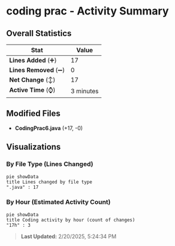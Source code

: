 # coding prac - Activity Summary 

## Overall Statistics

| Stat                   | Value                                                             |
| ---------------------- | ----------------------------------------------------------------- |
| **Lines Added** (➕)   | 17                                          |
| **Lines Removed** (➖) | 0                                        |
| **Net Change** (↕)    | 17                |
| **Active Time** (⌚)   | 3 minutes |


## Modified Files
- **CodingPrac6.java** (+17, -0)

## Visualizations

### By File Type (Lines Changed)

```mermaid
pie showData
title Lines changed by file type
".java" : 17
```

### By Hour (Estimated Activity Count)

```mermaid
pie showData
title Coding activity by hour (count of changes)
"17h" : 3
```


> **Last Updated:** 2/20/2025, 5:24:34 PM